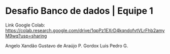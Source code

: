 # Desafio Banco de dados | Equipe 1

Link Google Colab: https://colab.research.google.com/drive/1qpPz1EXrD4kqndofvtVLrFhb2amyM9wq?usp=sharing

Angelo
Xandão
Gustavo de Araújo P.
Gordox
Luis
Pedro G.
